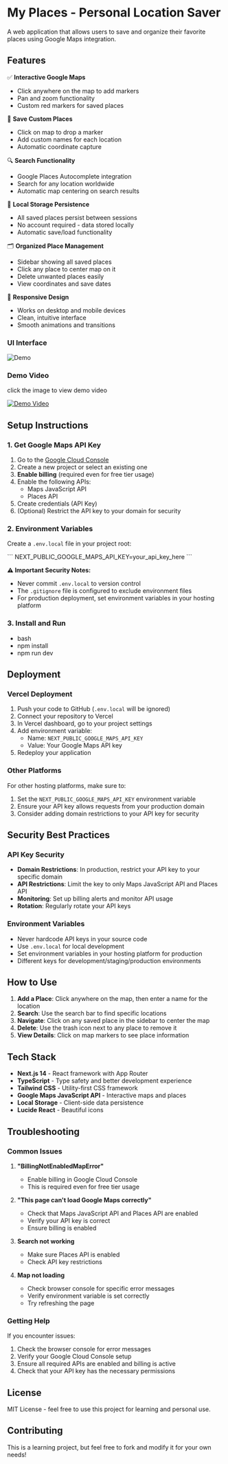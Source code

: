 # My Places - Personal Location Saver

A web application that allows users to save and organize their favorite places using Google Maps integration.

## Features

✅ **Interactive Google Maps**

- Click anywhere on the map to add markers
- Pan and zoom functionality
- Custom red markers for saved places

📍 **Save Custom Places**

- Click on map to drop a marker
- Add custom names for each location
- Automatic coordinate capture

🔍 **Search Functionality**

- Google Places Autocomplete integration
- Search for any location worldwide
- Automatic map centering on search results

💾 **Local Storage Persistence**

- All saved places persist between sessions
- No account required - data stored locally
- Automatic save/load functionality

🗂️ **Organized Place Management**

- Sidebar showing all saved places
- Click any place to center map on it
- Delete unwanted places easily
- View coordinates and save dates

📱 **Responsive Design**

- Works on desktop and mobile devices
- Clean, intuitive interface
- Smooth animations and transitions

### UI Interface

![Demo](assets/image.png)

### Demo Video

click the image to view demo video

[![Demo Video](assets/image.png)](https://vimeo.com/1108479955)

## Setup Instructions

### 1. Get Google Maps API Key

1. Go to the [Google Cloud Console](https://console.cloud.google.com/)
2. Create a new project or select an existing one
3. **Enable billing** (required even for free tier usage)
4. Enable the following APIs:
   - Maps JavaScript API
   - Places API
5. Create credentials (API Key)
6. (Optional) Restrict the API key to your domain for security

### 2. Environment Variables

Create a `.env.local` file in your project root:

\`\`\`
NEXT_PUBLIC_GOOGLE_MAPS_API_KEY=your_api_key_here
\`\`\`

**⚠️ Important Security Notes:**

- Never commit `.env.local` to version control
- The `.gitignore` file is configured to exclude environment files
- For production deployment, set environment variables in your hosting platform

### 3. Install and Run

- bash
- npm install
- npm run dev

## Deployment

### Vercel Deployment

1. Push your code to GitHub (`.env.local` will be ignored)
2. Connect your repository to Vercel
3. In Vercel dashboard, go to your project settings
4. Add environment variable:
   - Name: `NEXT_PUBLIC_GOOGLE_MAPS_API_KEY`
   - Value: Your Google Maps API key
5. Redeploy your application

### Other Platforms

For other hosting platforms, make sure to:

1. Set the `NEXT_PUBLIC_GOOGLE_MAPS_API_KEY` environment variable
2. Ensure your API key allows requests from your production domain
3. Consider adding domain restrictions to your API key for security

## Security Best Practices

### API Key Security

- **Domain Restrictions**: In production, restrict your API key to your specific domain
- **API Restrictions**: Limit the key to only Maps JavaScript API and Places API
- **Monitoring**: Set up billing alerts and monitor API usage
- **Rotation**: Regularly rotate your API keys

### Environment Variables

- Never hardcode API keys in your source code
- Use `.env.local` for local development
- Set environment variables in your hosting platform for production
- Different keys for development/staging/production environments

## How to Use

1. **Add a Place**: Click anywhere on the map, then enter a name for the location
2. **Search**: Use the search bar to find specific locations
3. **Navigate**: Click on any saved place in the sidebar to center the map
4. **Delete**: Use the trash icon next to any place to remove it
5. **View Details**: Click on map markers to see place information

## Tech Stack

- **Next.js 14** - React framework with App Router
- **TypeScript** - Type safety and better development experience
- **Tailwind CSS** - Utility-first CSS framework
- **Google Maps JavaScript API** - Interactive maps and places
- **Local Storage** - Client-side data persistence
- **Lucide React** - Beautiful icons

## Troubleshooting

### Common Issues

1. **"BillingNotEnabledMapError"**

   - Enable billing in Google Cloud Console
   - This is required even for free tier usage

2. **"This page can't load Google Maps correctly"**

   - Check that Maps JavaScript API and Places API are enabled
   - Verify your API key is correct
   - Ensure billing is enabled

3. **Search not working**

   - Make sure Places API is enabled
   - Check API key restrictions

4. **Map not loading**
   - Check browser console for specific error messages
   - Verify environment variable is set correctly
   - Try refreshing the page

### Getting Help

If you encounter issues:

1. Check the browser console for error messages
2. Verify your Google Cloud Console setup
3. Ensure all required APIs are enabled and billing is active
4. Check that your API key has the necessary permissions

## License

MIT License - feel free to use this project for learning and personal use.

## Contributing

This is a learning project, but feel free to fork and modify it for your own needs!
